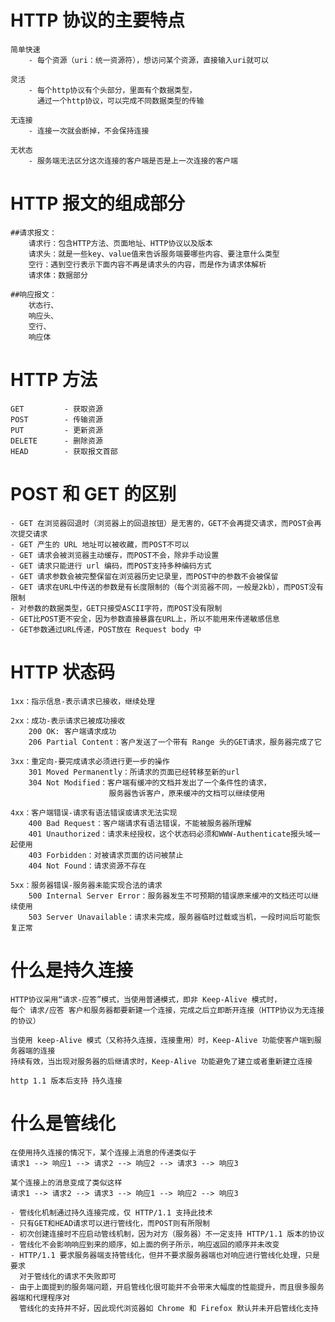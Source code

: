# HTTP 协议的主要特点
    简单快速
        - 每个资源（uri：统一资源符），想访问某个资源，直接输入uri就可以

    灵活
        - 每个http协议有个头部分，里面有个数据类型，
          通过一个http协议，可以完成不同数据类型的传输

    无连接
        - 连接一次就会断掉，不会保持连接

    无状态
        - 服务端无法区分这次连接的客户端是否是上一次连接的客户端

# HTTP 报文的组成部分
    ##请求报文：
        请求行：包含HTTP方法、页面地址、HTTP协议以及版本
        请求头：就是一些key、value值来告诉服务端要哪些内容、要注意什么类型
        空行：遇到空行表示下面内容不再是请求头的内容，而是作为请求体解析
        请求体：数据部分

    ##响应报文：
        状态行、
        响应头、
        空行、
        响应体

# HTTP 方法
    GET         - 获取资源
    POST        - 传输资源
    PUT         - 更新资源
    DELETE      - 删除资源
    HEAD        - 获取报文首部

# POST 和 GET 的区别
    - GET 在浏览器回退时（浏览器上的回退按钮）是无害的，GET不会再提交请求，而POST会再次提交请求
    - GET 产生的 URL 地址可以被收藏，而POST不可以
    - GET 请求会被浏览器主动缓存，而POST不会，除非手动设置
    - GET 请求只能进行 url 编码，而POST支持多种编码方式
    - GET 请求参数会被完整保留在浏览器历史记录里，而POST中的参数不会被保留
    - GET 请求在URL中传送的参数是有长度限制的（每个浏览器不同，一般是2kb），而POST没有限制
    - 对参数的数据类型，GET只接受ASCII字符，而POST没有限制
    - GET比POST更不安全，因为参数直接暴露在URL上，所以不能用来传递敏感信息
    - GET参数通过URL传递，POST放在 Request body 中

# HTTP 状态码
    1xx：指示信息-表示请求已接收，继续处理

    2xx：成功-表示请求已被成功接收
        200 OK: 客户端请求成功
        206 Partial Content：客户发送了一个带有 Range 头的GET请求，服务器完成了它

    3xx：重定向-要完成请求必须进行更一步的操作
        301 Moved Permanently：所请求的页面已经转移至新的url
        304 Not Modified：客户端有缓冲的文档并发出了一个条件性的请求，
                          服务器告诉客户，原来缓冲的文档可以继续使用

    4xx：客户端错误-请求有语法错误或请求无法实现
        400 Bad Request：客户端请求有语法错误，不能被服务器所理解
        401 Unauthorized：请求未经授权，这个状态码必须和WWW-Authenticate报头域一起使用
        403 Forbidden：对被请求页面的访问被禁止
        404 Not Found：请求资源不存在

    5xx：服务器错误-服务器未能实现合法的请求
        500 Internal Server Error：服务器发生不可预期的错误原来缓冲的文档还可以继续使用
        503 Server Unavailable：请求未完成，服务器临时过载或当机，一段时间后可能恢复正常

# 什么是持久连接
    HTTP协议采用“请求-应答”模式，当使用普通模式，即非 Keep-Alive 模式时，
    每个 请求/应答 客户和服务器都要新建一个连接，完成之后立即断开连接（HTTP协议为无连接的协议）

    当使用 keep-Alive 模式（又称持久连接，连接重用）时，Keep-Alive 功能使客户端到服务器端的连接
    持续有效，当出现对服务器的后继请求时，Keep-Alive 功能避免了建立或者重新建立连接

    http 1.1 版本后支持 持久连接

# 什么是管线化
    在使用持久连接的情况下，某个连接上消息的传递类似于
    请求1 --> 响应1 --> 请求2 --> 响应2 --> 请求3 --> 响应3

    某个连接上的消息变成了类似这样
    请求1 --> 请求2 --> 请求3 --> 响应1 --> 响应2 --> 响应3

    - 管线化机制通过持久连接完成，仅 HTTP/1.1 支持此技术
    - 只有GET和HEAD请求可以进行管线化，而POST则有所限制
    - 初次创建连接时不应启动管线机制，因为对方（服务器）不一定支持 HTTP/1.1 版本的协议
    - 管线化不会影响响应到来的顺序，如上面的例子所示，响应返回的顺序并未改变
    - HTTP/1.1 要求服务器端支持管线化，但并不要求服务器端也对响应进行管线化处理，只是要求
      对于管线化的请求不失败即可
    - 由于上面提到的服务端问题，开启管线化很可能并不会带来大幅度的性能提升，而且很多服务器端和代理程序对
      管线化的支持并不好，因此现代浏览器如 Chrome 和 Firefox 默认并未开启管线化支持